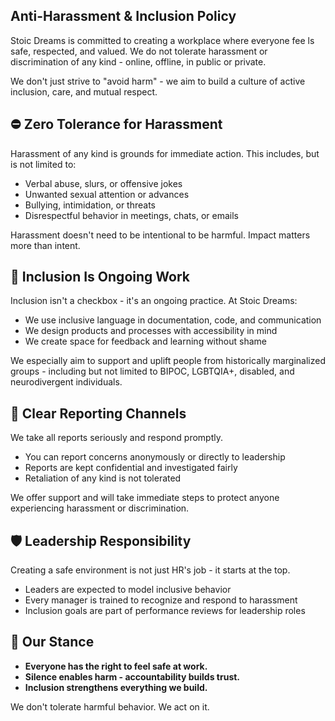 ## Anti-Harassment & Inclusion Policy

Stoic Dreams is committed to creating a workplace where everyone fee ls safe, respected, and valued. We do not tolerate harassment or discrimination of any kind - online, offline, in public or private.

We don't just strive to "avoid harm" - we aim to build a culture of active inclusion, care, and mutual respect.

## :no_entry: Zero Tolerance for Harassment

Harassment of any kind is grounds for immediate action. This includes, but is not limited to:

- Verbal abuse, slurs, or offensive jokes
- Unwanted sexual attention or advances
- Bullying, intimidation, or threats
- Disrespectful behavior in meetings, chats, or emails

Harassment doesn't need to be intentional to be harmful. Impact matters more than intent.

## :rainbow: Inclusion Is Ongoing Work

Inclusion isn't a checkbox - it's an ongoing practice. At Stoic Dreams:

- We use inclusive language in documentation, code, and communication
- We design products and processes with accessibility in mind
- We create space for feedback and learning without shame

We especially aim to support and uplift people from historically marginalized groups - including but not limited to BIPOC, LGBTQIA+, disabled, and neurodivergent individuals.

## :loudspeaker: Clear Reporting Channels

We take all reports seriously and respond promptly.

- You can report concerns anonymously or directly to leadership
- Reports are kept confidential and investigated fairly
- Retaliation of any kind is not tolerated

We offer support and will take immediate steps to protect anyone experiencing harassment or discrimination.

## :shield: Leadership Responsibility

Creating a safe environment is not just HR's job - it starts at the top.

- Leaders are expected to model inclusive behavior
- Every manager is trained to recognize and respond to harassment
- Inclusion goals are part of performance reviews for leadership roles

## :key: Our Stance

- **Everyone has the right to feel safe at work.**
- **Silence enables harm - accountability builds trust.**
- **Inclusion strengthens everything we build.**

We don't tolerate harmful behavior. We act on it.
